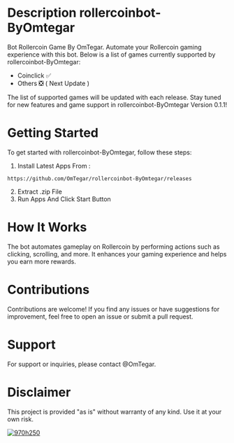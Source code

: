 # Description rollercoinbot-ByOmtegar

Bot Rollercoin Game By OmTegar. Automate your Rollercoin gaming experience with this bot. Below is a list of games currently supported by rollercoinbot-ByOmtegar:

- Coinclick ✅
- Others ❎ ( Next Update )

The list of supported games will be updated with each release. Stay tuned for new features and game support in rollercoinbot-ByOmtegar Version 0.1.1!

# Getting Started
To get started with rollercoinbot-ByOmtegar, follow these steps:

1. Install Latest Apps From :
```
https://github.com/OmTegar/rollercoinbot-ByOmtegar/releases
```

2. Extract .zip File 
3. Run Apps And Click Start Button

# How It Works
The bot automates gameplay on Rollercoin by performing actions such as clicking, scrolling, and more. It enhances your gaming experience and helps you earn more rewards.

# Contributions
Contributions are welcome! If you find any issues or have suggestions for improvement, feel free to open an issue or submit a pull request.

# Support
For support or inquiries, please contact @OmTegar.

# Disclaimer
This project is provided "as is" without warranty of any kind. Use it at your own risk.


<!--Start rollercoin.com code-->
<a href="https://rollercoin.com/?r=lafm6dbs">
<img src="https://static.rollercoin.com/static/img/ref/gen2/w970h250.gif" alt="970h250"/>
</a>
<!--End rollercoin.com code-->
